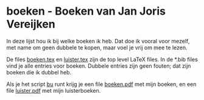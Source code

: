 <!--- Time-stamp: <File README.md saved at 14:16:14 CEST on Thursday 2018-07-19, by janjoris on ritchie.>  --->

# boeken - Boeken van Jan Joris Vereijken

In deze lijst hou ik bij welke boeken ik heb. Dat doe ik vooral voor mezelf,
met name om geen dubbele te kopen, maar voel je vrij om mee te lezen.

De files [boeken.tex][] en [luister.tex][] zijn de top level LaTeX files. In de *.bib files
vind je alle entries voor boeken. Dubbele entries zijn geen fouten; dat zijn boeken die ik
dubbel heb.

Als je het script [bu][] runt krijg je een file
<A HREF="https://www.janjoris.nl/pdf/boeken.pdf">boeken.pdf</A>
met mijn boeken, en een file
<A HREF="https://www.janjoris.nl/pdf/luister.pdf">luister.pdf</A>
met mijn luisterboeken.

[bu]: bu
[boeken.tex]: boeken.tex
[luister.tex]: luister.tex
